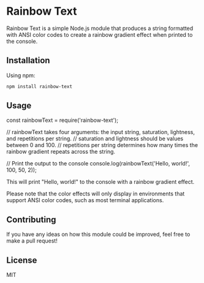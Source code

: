 # Rainbow Text

Rainbow Text is a simple Node.js module that produces a string formatted with ANSI color codes to create a rainbow gradient effect when printed to the console.

## Installation

Using npm:

```bash
npm install rainbow-text
```

## Usage

const rainbowText = require('rainbow-text');

// rainbowText takes four arguments: the input string, saturation, lightness, and repetitions per string.
// saturation and lightness should be values between 0 and 100.
// repetitions per string determines how many times the rainbow gradient repeats across the string.

// Print the output to the console
console.log(rainbowText('Hello, world!', 100, 50, 2));

This will print "Hello, world!" to the console with a rainbow gradient effect.

Please note that the color effects will only display in environments that support ANSI color codes, such as most terminal applications.

## Contributing
If you have any ideas on how this module could be improved, feel free to make a pull request!

## License

MIT
